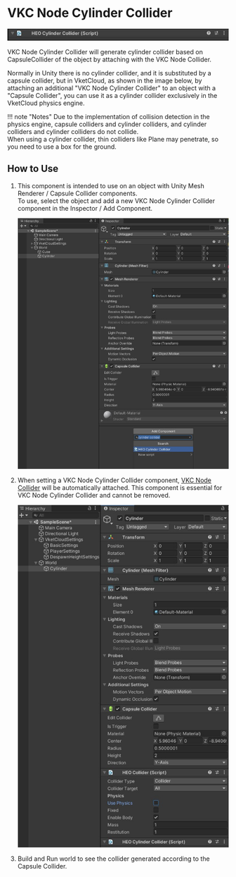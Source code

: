 # VKC Node Cylinder Collider

![HEOMeshCollider_1](img/HEOCylinderCollider_01.jpg)

VKC Node Cylinder Collider will generate cylinder collider based on CapsuleCollider of the object by attaching with the VKC Node Collider.

Normally in Unity there is no cylinder collider, and it is substituted by a capsule collider, but in VketCloud, as shown in the image below, by attaching an additional "VKC Node Cylinder Collider" to an object with a "Capsule Collider", you can use it as a cylinder collider exclusively in the VketCloud physics engine.

!!! note "Notes"
    Due to the implementation of collision detection in the physics engine, capsule colliders and cylinder colliders, and cylinder colliders and cylinder colliders do not collide.<br>
    When using a cylinder collider, thin colliders like Plane may penetrate, so you need to use a box for the ground.

## How to Use

1. This component is intended to use on an object with Unity Mesh Renderer / Capsule Collider components.<br>
To use, select the object and add a new VKC Node Cylinder Collider component in the Inspector / Add Component.

    ![HEOMeshCollider_2](img/HEOCylinderCollider_02.jpg)

1. When setting a VKC Node Cylinder Collider component, [VKC Node Collider](./VKCNodeCollider.md) will be automatically attached. This component is essential for VKC Node Cylinder Collider and cannot be removed.

    ![HEOMeshCollider_3](img/HEOCylinderCollider_03.jpg)

1. Build and Run world to see the collider generated according to the Capsule Collider.
